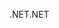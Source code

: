<span data-ttu-id="ccc26-101">.NET</span><span class="sxs-lookup"><span data-stu-id="ccc26-101">.NET</span></span>